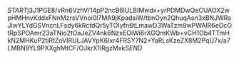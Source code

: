 $START$j3J1PGE8/vRn6VzhV/14pP2ncB6lULBIMwdx+yrPDMDwQeCUAOX2wpHMHnvKddxFNnMzrsVVnoi0l7MA9jKpadsiW/tbnOyn2QhuqAsn3xBNJWRsJlwYLYdGSVncnLFsdy6kRctdQr5yTOIyfn6tLmawD3WaTzm9wPWAlR6eOcOtRpSPOAmr23aTNio2tOaJeZV4nk6NzxEOiWi6rXGQmKWb+vCH1Ob4TTmHkN2MHKuP2tiRtZoVIRULJAVYpK6Ixr4FRSY7N2+YaRLsKzeZX8M2PqU7x/a7LMBN9YL9PXXghMtCF/OJkrX1IRgzMxkS$END$